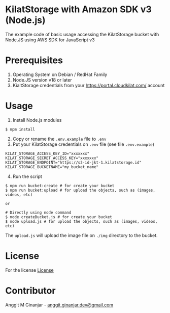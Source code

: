 # KilatStorage with Amazon SDK v3 (Node.js)
The example code of basic usage accessing the KilatStorage bucket with Node.JS using AWS SDK for JavaScript v3

# Prerequisites
1. Operating System on Debian / RedHat Family
2. Node.JS version v18 or later
3. KialtStorage credentials from your https://portal.cloudkilat.com/ account

# Usage
1. Install Node.js modules
```
$ npm install
```
2. Copy or rename the `.env.example` file to `.env`
3. Put your KilatStorage credentials on `.env` file (see file `.env.example`)
```
KILAT_STORAGE_ACCESS_KEY_ID="xxxxxxx"
KILAT_STORAGE_SECRET_ACCESS_KEY="xxxxxxx"
KILAT_STORAGE_ENDPOINT="https://s3-id-jkt-1.kilatstorage.id"
KILAT_STORAGE_BUCKETNAME="my_bucket_name"
```
4. Run the script
```
$ npm run bucket:create # for create your bucket
$ npm run bucket:upload # for upload the objects, such as (images, videos, etc)

or

# Directly using node command
$ node createBucket.js # for create your bucket
$ node upload.js # for upload the objects, such as (images, videos, etc)
```

The `upload.js` will upload the image file on `./img` directory to the bucket.

# License
For the license [License](./LICENSE)

# Contributor
Anggit M Ginanjar - <anggit.ginanjar.dev@gmail.com>
